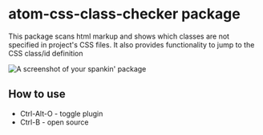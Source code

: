 # atom-css-class-checker package

This package scans html markup and shows which classes are not specified in project's CSS files.
It also provides functionality to jump to the CSS class/id definition

![A screenshot of your spankin' package](https://cloud.githubusercontent.com/assets/5073932/5628969/0bd51fd8-95bf-11e4-9aca-7339711f46f1.gif)

## How to use
- Ctrl-Alt-O  - toggle plugin
- Ctrl-B      - open source

